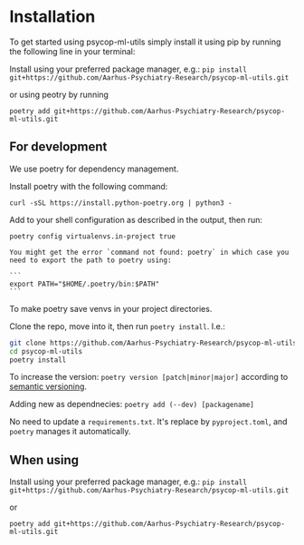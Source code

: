 
# Installation
To get started using psycop-ml-utils simply install it using pip by running the following line in your terminal:

Install using your preferred package manager, e.g.:
`pip install git+https://github.com/Aarhus-Psychiatry-Research/psycop-ml-utils.git`

or using peotry by running

`poetry add git+https://github.com/Aarhus-Psychiatry-Research/psycop-ml-utils.git`


## For development
We use poetry for dependency management. 

Install poetry with the following command:

```
curl -sSL https://install.python-poetry.org | python3 -
```

Add to your shell configuration as described in the output, then run:
```
poetry config virtualenvs.in-project true
```

````{note}
You might get the error `command not found: poetry` in which case you need to export the path to poetry using:

```
export PATH="$HOME/.poetry/bin:$PATH"
```

````  
  

To make poetry save venvs in your project directories.



Clone the repo, move into it, then run `poetry install`. I.e.:

```bash
git clone https://github.com/Aarhus-Psychiatry-Research/psycop-ml-utils.git
cd psycop-ml-utils
poetry install
```

To increase the version:
`poetry version [patch|minor|major]` according to [semantic versioning](https://semver.org/).

Adding new as dependnecies:
`poetry add (--dev) [packagename]`

No need to update a `requirements.txt`. It's replace by `pyproject.toml`, and `poetry` manages it automatically.


## When using
Install using your preferred package manager, e.g.:
`pip install git+https://github.com/Aarhus-Psychiatry-Research/psycop-ml-utils.git`

or

`poetry add git+https://github.com/Aarhus-Psychiatry-Research/psycop-ml-utils.git`
